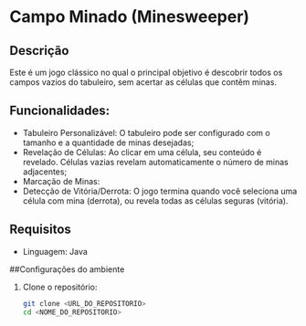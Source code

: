# Campo Minado (Minesweeper)

## Descrição

Este é um jogo clássico no qual o principal objetivo é descobrir todos os campos vazios do tabuleiro, sem acertar as células que contêm minas.

## Funcionalidades:

 - Tabuleiro Personalizável: O tabuleiro pode ser configurado com o tamanho e a quantidade de minas desejadas;
 - Revelação de Células: Ao clicar em uma célula, seu conteúdo é revelado. Células vazias revelam automaticamente o número de minas adjacentes;
 - Marcação de Minas:
 - Detecção de Vitória/Derrota: O jogo termina quando você seleciona uma célula com mina (derrota), ou revela todas as células seguras (vitória).

## Requisitos
- Linguagem: Java

##Configurações do ambiente

1. Clone o repositório:
    ```sh
    git clone <URL_DO_REPOSITORIO>
    cd <NOME_DO_REPOSITORIO>
    ```


